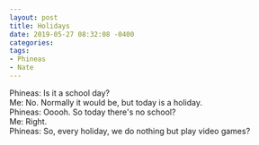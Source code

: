 ```yaml
---
layout: post
title: Holidays
date: 2019-05-27 08:32:08 -0400
categories:
tags:
- Phineas
- Nate
---
```


Phineas: Is it a school day?<br/>
Me: No. Normally it would be, but today is a holiday.<br/>
Phineas: Ooooh. So today there's no school?<br/>
Me: Right.<br/>
Phineas: So, every holiday, we do nothing but play video games?<br/>

